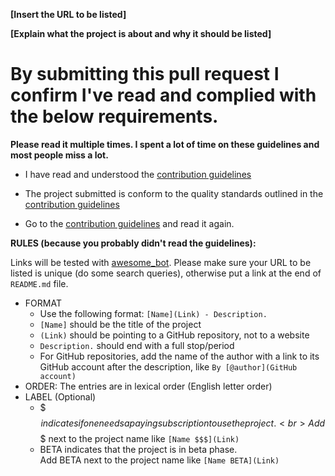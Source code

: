 
<!-- Congrats on creating an Awesome Docker entry! 🎉 -->


<!-- Please fill in the below placeholders -->

**[Insert the URL to be listed]**

**[Explain what the project is about and why it should be listed]**


# By submitting this pull request I confirm I've read and complied with the below requirements.

**Please read it multiple times. I spent a lot of time on these guidelines and most people miss a lot.**

- I have read and understood the [contribution guidelines](https://github.com/veggiemonk/awesome-docker/blob/master/CONTRIBUTING.md)

- The project submitted is conform to the quality standards outlined in the [contribution guidelines](https://github.com/veggiemonk/awesome-docker/blob/master/CONTRIBUTING.md)

- Go to the [contribution guidelines](https://github.com/veggiemonk/awesome-docker/blob/master/CONTRIBUTING.md) and read it again.


**RULES (because you probably didn't read the guidelines):**

Links will be tested with [awesome_bot](https://github.com/dkhamsing/awesome_bot). Please make sure your URL to be listed is unique (do some search queries), otherwise put a link at the end of `README.md` file.

- FORMAT
  - Use the following format: `[Name](Link) - Description.`
  - `[Name]` should be the title of the project
  - `(Link)` should be pointing to a GitHub repository, not to a website
  - `Description.` should end with a full stop/period
  - For GitHub repositories, add the name of the author with a link to its GitHub account after the description, like `By [@author](GitHub account)`
- ORDER: The entries are in lexical order (English letter order)
- LABEL (Optional)
  - $$$ indicates if one needs a paying subscription to use the project.
  <br>Add $$$ next to the project name like `[Name $$$](Link)`
  - BETA indicates that the project is in beta phase.
  <br>Add BETA next to the project name like `[Name BETA](Link)`
